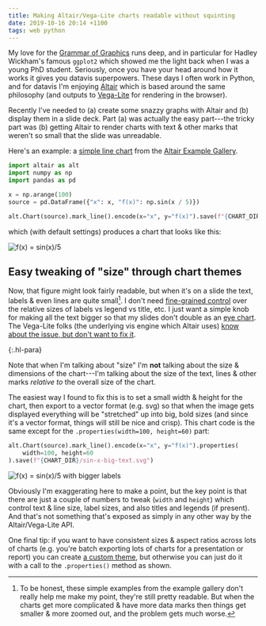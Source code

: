 ```yaml
---
title: Making Altair/Vega-Lite charts readable without squinting
date: 2019-10-16 20:14 +1100
tags: web python
---
```


My love for the [Grammar of
Graphics](https://www.amazon.com/Grammar-Graphics-Statistics-Computing/dp/0387245448)
runs deep, and in particular for Hadley Wickham's famous `ggplot2` which showed
me the light back when I was a young PhD student. Seriously, once you have your
head around how it works it gives you datavis superpowers. These days I often
work in Python, and for datavis I'm enjoying
[Altair](https://altair-viz.github.io/index.html) which is based around the same
philosophy (and outputs to [Vega-Lite](https://vega.github.io/vega-lite/) for
rendering in the browser).

Recently I've needed to (a) create some snazzy graphs with Altair and (b)
display them in a slide deck. Part (a) was actually the easy part---the tricky
part was (b) getting Altair to render charts with text & other marks that
weren't so small that the slide was unreadable.

Here's an example: a [simple line
chart](https://altair-viz.github.io/gallery/simple_line_chart.html) from the
[Altair Example Gallery](https://altair-viz.github.io/gallery/index.html).

``` python
import altair as alt
import numpy as np
import pandas as pd

x = np.arange(100)
source = pd.DataFrame({"x": x, "f(x)": np.sin(x / 5)})

alt.Chart(source).mark_line().encode(x="x", y="f(x)").save(f"{CHART_DIR}/sin-x.svg")
```

which (with default settings) produces a chart that looks like this:

<p><img alt="f(x) = sin(x)/5" src='{{"/assets/images/posts/altair-charts/sin-x.svg" | relative_url }}' /></p>

## Easy tweaking of "size" through chart themes

Now, that figure might look fairly readable, but when it's on a slide the text,
labels & even lines are quite small[^examples]. I don't need [fine-grained
control](https://github.com/vega/vega-lite/issues/1714) over the relative sizes
of labels vs legend vs title, etc. I just want a simple knob for making all the
text bigger so that my slides don't double as an [eye
chart](https://en.wikipedia.org/wiki/Eye_chart). The Vega-Lite folks (the
underlying vis engine which Altair uses) [know about the issue, but don't want
to fix it](https://github.com/vega/vega-parser/issues/18).

{:.hl-para}

Note that when I'm talking about "size" I'm **not** talking about the size &
dimensions of the chart---I'm talking about the size of the text, lines & other
marks _relative to_ the overall size of the chart.

The easiest way I found to fix this is to set a small width & height for the
chart, then export to a vector format (e.g. svg) so that when the image gets
displayed everything will be "stretched" up into big, bold sizes (and since it's
a vector format, things will still be nice and crisp). This chart code is the
same except for the `.properties(width=100, height=60)` part:

``` python
alt.Chart(source).mark_line().encode(x="x", y="f(x)").properties(
    width=100, height=60
).save(f"{CHART_DIR}/sin-x-big-text.svg")
```

<p><img alt="f(x) = sin(x)/5 with bigger labels" src='{{"/assets/images/posts/altair-charts/sin-x-big-text.svg" | relative_url }}' /></p>

Obviously I'm exaggerating here to make a point, but the key point is that there
are just a couple of numbers to tweak (`width` and `height`) which control text
& line size, label sizes, and also titles and legends (if present). And that's
not something that's exposed as simply in any other way by the Altair/Vega-Lite
API.

One final tip: if you want to have consistent sizes & aspect ratios across lots
of charts (e.g. you're batch exporting lots of charts for a presentation or
report) you can create [a custom
theme](https://altair-viz.github.io/user_guide/configuration.html#defining-a-custom-theme),
but otherwise you can just do it with a call to the `.properties()` method as
shown.

[^examples]:
    To be honest, these simple examples from the example gallery don't really
    help me make my point, they're still pretty readable. But when the charts
    get more complicated & have more data marks then things get smaller & more
    zoomed out, and the problem gets much worse.
